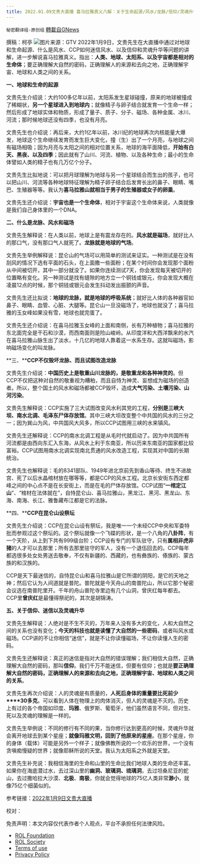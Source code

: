 ```yaml
---
title: 2022.01.09文贵大直播 喜马拉雅真义八解：关于生命起源/风水/龙脉/信仰/灵魂升华
---
```

`秘密翻译组-原创组` [轉載自GNews](https://gnews.org/zh-hans/1845875/)

撰稿：柯亭
![](https://assets.gnews.org/wp-content/uploads/2022/01/image-749.png)图片来源：GTV
2022年1月9日，文贵先生在大直播中通过对地球和生命起源、什么是风水、CCP如何迷信风水、以及信仰和灵魂升华等问题的讲解，进一步解说喜马拉雅真义。指出：**人类、地球、太阳系、以及宇宙都是相对的生命体**；要正确理解大自然的密码，正确理解人的来源和去向之地，正确理解宇宙、地球和人类之间的关系。

**一、地球和生命的起源**

文贵先生介绍说：大约100多亿年以前，太阳系发生星球碰撞，原来的地球被撞成了稀糊状，**另一个星球进入到地球内**；就像精子与卵子结合就发育一个生命一样；然后形成了地球实体和物质，形成了量子、质子、分子、磁场、各种金属、冰川、河流；那时候地球还没有四季，也没有月亮。

文贵先生也介绍说：再后来，大约1亿年以前，冰川纪的地球再次内核能量大爆发，地球这个生命继续发育而发生巨大变化，撞（生）出了一个月亮，与地球之间有磁场相吸；因为月亮与太阳之间的相对位置关系，地球的海平面降低，**开始有白天、黑夜、以及四季**；因此就有了山川、河流、植物、以及各种生命；最小的生命体譬如人类的精子也有几万亿个分子。

文贵先生比拟地说：可以把月球理解为地球与另一个星球结合而生出的孩子，也可以把山川、河流等各种地球特征理解为精子卵子结合后发育长出的鼻子、眼睛、嘴巴、生殖器等等。我认为**喜马拉雅山就相当于男子的生殖器或女子的卵巢**。

文贵先生还介绍说：**宇宙也是一个生命体**，相对于宇宙这个生命体来说，人类就像是我们自己身体里的一个DNA。

**二、什么是龙脉、风水和磁场**

文贵先生解释说：在人类以前，地球上是有震龙存在的。**风水就是磁场**，就好比人的那口气，没有那口气人就死了。**龙脉就是地球的气场**。

文贵先生举例解释说：昆仑山的气场可以用简单的测试来证实。一种测试是在没有刮风的情况下选有平面的石头，在上面撒一些面粉；在某个时间你会发现那个面粉从中间被切开，其中一部分就没了。如果你连续测试7天，你会发现每天被切开的位置略有变化。另一种测试是找有缝隙的地方立一个铜钱或银元，你会发现大概在凌晨12点的时候，那个铜钱或银元会发生抖动发出振颤的声音。

文贵先生还比拟说：**地球的龙脉，就是地球的呼吸系统**；就好比人体的各种器官如鼻子、眼睛、血管、心脏、大腿等。昆仑山一旦没磁场了，地球也就没了；喜马拉雅的玉女峰如果没有雪，地球也就完蛋了。

文贵先生还介绍说：在喜马拉雅玉女峰的上面和南侧，长有万种植物；喜马拉雅的东北面完全是干石和沙漠，而西南面则是险山峻岭。从印度洋和大西洋飘来的水汽在喜马拉雅山脉生出了淡水，十几亿的地球人靠着这一水系生存。这就叫磁场，影响磁场变化的叫龙脉。

**三、****CCP不仅毁坏龙脉、而且试图改造龙脉**

文贵先生介绍说：**中国历史上是敬重山川龙脉的，是敬重龙和各种神灵的**。但CCP不仅把这种对自然的敬重视为糟粕，而且自恃为神灵、妄想成为磁场的创造者。所以，整个国土的风水和磁场都被CCP毁坏，造成**大气污染、土壤污染、山河污染**。

文贵先生解释说：CCP实施了三大试图改变风水利其党的工程，**分别是三峡大坝、南水北调、毛泽东尸体存放馆**。其中三峡大坝改变整个中共国的风水的三分之一；因为巽山为风，中共国风大风多，所以CCP试图用三峡的水来镇风。

文贵先生还解释说：CCP的南水北调工程是从毛时代就启动了。因为中共国所有河流都是由西向东汇入东海，从风水上利于东南亚，所以历来东南亚的国家都比较富裕。CCP试图用南水北调实现南北贯通的风水改造工程，实现其对中国的长期统治。

文贵先生也解释说：毛的8341部队、1949年进北京前先到香山等待、终生不进故宫、死了以后水晶棺材放在哪等等，都是CCP的风水工程。北京长安街东西定都峰之间的中心点不是在长安街上，而是在毛的尸体存放馆。CCP试图“**一棺定江山**”、“棺材在法体就在”，自恃昆仑山、喜马拉雅山，黑龙江、黑河、黑龙山、东海、南海、长江、雅鲁藏布江都是它的法脉。

**四、****CCP在昆仑山设祭坛**

文贵先生介绍说：CCP在昆仑山设有祭坛，我是唯一一个未经CCP中央和军委特批而参观过这个祭坛的。这个祭坛就像一个飞碟的形状，是一个八角的**八卦阵**，有一个天阶，从上到下共有999级台阶；CCP设有专门的军队驻守，只有**属相非虎非猪**的人才可以去那里；所有去那里驻守的军人，没有一个退伍回去的。CCP每年都选很多处女处男送去敬奉，不仅有新疆的、西藏的，也有彝族的、傣族的、蒙古族的和汉族的。

CCP是天下最迷信的，自恃昆仑山和喜马拉雅山是它所谓的阴阳，是它的天地之神；然后它认为人间道就是普陀。普陀就是今天舟山的南普陀山，所以它那个秘密会议选在南普陀里开。千年的舟山普陀寺里边有几个山洞，曾庆红每年都去。CCP里**曾庆红**是最懂得祭祀的，其次是胡锦涛。

**五、关于信仰、迷信以及灵魂升华**

文贵先生解释说：人绝对是不生不灭的，万年来人没有多大的变化，人和大自然之间的关系也没有变化；**今天的科技也就是读懂了大自然的一些密码**，或者叫风水或磁场。CCP讲的不让你相信“迷信”，就是不让你读懂磁场，不让你读懂人生的密码。

文贵先生还解释说：真正的迷信是指对大自然的错误理解；我们相信大自然，正确理解大自然的密码，那叫**信仰**。我们千万不能迷信，但要有信仰；也就是**要正确理解大自然的密码，正确理解人的来源和去向之地，正确理解宇宙、地球和人类之间的关系**。

文贵先生再次介绍说：人的灵魂是有质量的，**人死后身体的重量要比死前少****30多克**。可以看到人体在物理上的肉体消灭，但人的灵魂是不灭的。历史上有过的各个帝国如印度、**玛雅**、俄罗斯、葡萄牙，他们虽然语言不同，但对生、死以及灵魂的理解是一样的。

文贵先生举例说：不同的修行有不同的果，当你修行达到更高的时候，灵魂升华就会离开地球去到某个星座；**就像玛雅文明，回到了他原来的星座**。在那个星座，你的身体（载体）可能是另外一个样子；就像佛教所说的一个欢乐的世界，一个没有贪嗔痴慢疑的世界；就像耶稣所说的天堂。我认为太阳系之外就是天堂。

文贵先生补充说：我相信海里的生命和山里的生命比我们地球人类的生命还丰富。如果你在海底潜过水，去过深山里的**幽洞、玻璃洞、琉璃洞**，去过坦桑尼亚的蛇山，去过撒哈拉大沙漠、**北极**、**南极**，你就会觉得地球的75亿人类非常**渺小**，就像75亿个细菌似的。

参考链接：[2022年1月9日文贵大直播](https://gtv.org/video/id=61dade8c4658a73785d25465)

校对：

 

免责声明：本文内容仅代表作者个人观点，平台不承担任何法律风险。

- [ROL Foundation](https://rolfoundation.org/)
- [ROL Society](https://rolsociety.org/)
- [Terms of use](https://gnews.org/terms-of-use-3/)
- [Privacy Policy](https://gnews.org/privacy-policy/)
